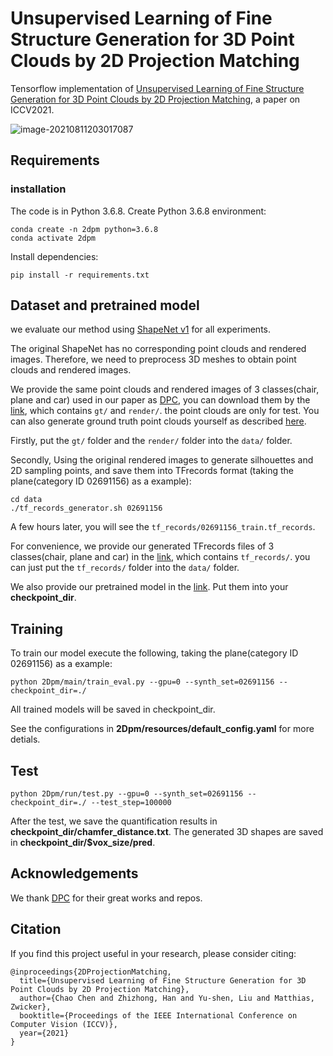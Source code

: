 # Unsupervised Learning of Fine Structure Generation for 3D Point Clouds by 2D Projection Matching

Tensorflow implementation of [Unsupervised Learning of Fine Structure Generation for 3D Point Clouds by 2D Projection Matching](https://arxiv.org/pdf/2108.03746.pdf), a paper on ICCV2021.

![image-20210811203017087](C:\Users\陈超\AppData\Roaming\Typora\typora-user-images\image-20210811203017087.png)

## Requirements

### installation

The code is in Python 3.6.8. Create Python 3.6.8 environment:

```
conda create -n 2dpm python=3.6.8
conda activate 2dpm
```

Install dependencies:

```
pip install -r requirements.txt
```

## Dataset and pretrained model

we evaluate our method using [ShapeNet v1](https://www.shapenet.org/) for all experiments. 

The original ShapeNet has no corresponding point clouds and rendered images. Therefore, we need to preprocess 3D meshes to obtain point clouds and rendered images.

We provide the same point clouds and rendered images of 3 classes(chair, plane and car) used in our paper as [DPC](https://arxiv.org/abs/1810.09381), you can download them by the [link](https://drive.google.com/drive/folders/1Gn8OW38gGWhtGKbxtC04dXgh_lWu9qJL?usp=sharing), which contains `gt/` and `render/`. the point clouds are only for test. You can also generate ground truth point clouds yourself as described [here](https://github.com/chenchao15/2D_projection_matching/blob/main/2Dpm/densify/README.md).

Firstly, put the `gt/` folder and the  `render/` folder into the `data/` folder.

Secondly, Using the original rendered images to generate silhouettes and 2D sampling points, and save them into TFrecords format (taking the plane(category ID 02691156) as a example): 

```
cd data
./tf_records_generator.sh 02691156
```

A few hours later, you will see the `tf_records/02691156_train.tf_records`.

For convenience, we provide our generated TFrecords files of 3 classes(chair, plane and car) in the [link](https://drive.google.com/drive/folders/1Gn8OW38gGWhtGKbxtC04dXgh_lWu9qJL?usp=sharing), which contains `tf_records/`. you can just put the `tf_records/` folder into the `data/` folder.

We also provide our pretrained model in the [link](https://drive.google.com/drive/folders/1Gn8OW38gGWhtGKbxtC04dXgh_lWu9qJL?usp=sharing). Put them into your **checkpoint_dir**.

## Training

To train our model execute the following, taking the plane(category ID 02691156) as a example:

```
python 2Dpm/main/train_eval.py --gpu=0 --synth_set=02691156 --checkpoint_dir=./
```

All trained models will be saved in checkpoint_dir.

See the configurations in **2Dpm/resources/default_config.yaml** for more detials.

## Test

```
python 2Dpm/run/test.py --gpu=0 --synth_set=02691156 --checkpoint_dir=./ --test_step=100000
```

After the test, we save the quantification results in **checkpoint_dir/chamfer_distance.txt**. The generated 3D shapes are saved in **checkpoint_dir/$vox_size/pred**.

## Acknowledgements

We thank [DPC](https://arxiv.org/abs/1810.09381) for their great works and repos.

## Citation

If you find this project useful in your research, please consider citing:

```
@inproceedings{2DProjectionMatching,
  title={Unsupervised Learning of Fine Structure Generation for 3D Point Clouds by 2D Projection Matching},
  author={Chao Chen and Zhizhong, Han and Yu-shen, Liu and Matthias, Zwicker},
  booktitle={Proceedings of the IEEE International Conference on Computer Vision (ICCV)},
  year={2021}
}
```
